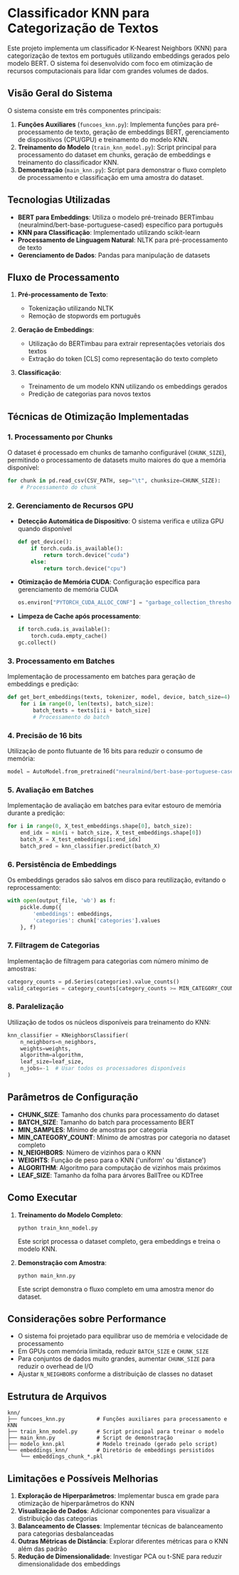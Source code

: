 # Classificador KNN para Categorização de Textos

Este projeto implementa um classificador K-Nearest Neighbors (KNN) para categorização de textos em português utilizando embeddings gerados pelo modelo BERT. O sistema foi desenvolvido com foco em otimização de recursos computacionais para lidar com grandes volumes de dados.

## Visão Geral do Sistema

O sistema consiste em três componentes principais:

1. **Funções Auxiliares** (`funcoes_knn.py`): Implementa funções para pré-processamento de texto, geração de embeddings BERT, gerenciamento de dispositivos (CPU/GPU) e treinamento do modelo KNN.
2. **Treinamento do Modelo** (`train_knn_model.py`): Script principal para processamento do dataset em chunks, geração de embeddings e treinamento do classificador KNN.
3. **Demonstração** (`main_knn.py`): Script para demonstrar o fluxo completo de processamento e classificação em uma amostra do dataset.

## Tecnologias Utilizadas

- **BERT para Embeddings**: Utiliza o modelo pré-treinado BERTimbau (neuralmind/bert-base-portuguese-cased) específico para português
- **KNN para Classificação**: Implementado utilizando scikit-learn
- **Processamento de Linguagem Natural**: NLTK para pré-processamento de texto
- **Gerenciamento de Dados**: Pandas para manipulação de datasets

## Fluxo de Processamento

1. **Pré-processamento de Texto**:
   - Tokenização utilizando NLTK
   - Remoção de stopwords em português

2. **Geração de Embeddings**:
   - Utilização do BERTimbau para extrair representações vetoriais dos textos
   - Extração do token [CLS] como representação do texto completo

3. **Classificação**:
   - Treinamento de um modelo KNN utilizando os embeddings gerados
   - Predição de categorias para novos textos

## Técnicas de Otimização Implementadas

### 1. Processamento por Chunks

O dataset é processado em chunks de tamanho configurável (`CHUNK_SIZE`), permitindo o processamento de datasets muito maiores do que a memória disponível:

```python
for chunk in pd.read_csv(CSV_PATH, sep="\t", chunksize=CHUNK_SIZE):
    # Processamento do chunk
```

### 2. Gerenciamento de Recursos GPU

- **Detecção Automática de Dispositivo**: O sistema verifica e utiliza GPU quando disponível
  ```python
  def get_device():
      if torch.cuda.is_available():
          return torch.device("cuda")
      else:
          return torch.device("cpu")
  ```

- **Otimização de Memória CUDA**: Configuração específica para gerenciamento de memória CUDA
  ```python
  os.environ["PYTORCH_CUDA_ALLOC_CONF"] = "garbage_collection_threshold:0.8"
  ```

- **Limpeza de Cache após processamento**:
  ```python
  if torch.cuda.is_available():
      torch.cuda.empty_cache()
  gc.collect()
  ```

### 3. Processamento em Batches

Implementação de processamento em batches para geração de embeddings e predição:

```python
def get_bert_embeddings(texts, tokenizer, model, device, batch_size=4):
    for i in range(0, len(texts), batch_size):
        batch_texts = texts[i:i + batch_size]
        # Processamento do batch
```

### 4. Precisão de 16 bits

Utilização de ponto flutuante de 16 bits para reduzir o consumo de memória:

```python
model = AutoModel.from_pretrained("neuralmind/bert-base-portuguese-cased", torch_dtype=torch.float16)
```

### 5. Avaliação em Batches

Implementação de avaliação em batches para evitar estouro de memória durante a predição:

```python
for i in range(0, X_test_embeddings.shape[0], batch_size):
    end_idx = min(i + batch_size, X_test_embeddings.shape[0])
    batch_X = X_test_embeddings[i:end_idx]
    batch_pred = knn_classifier.predict(batch_X)
```

### 6. Persistência de Embeddings

Os embeddings gerados são salvos em disco para reutilização, evitando o reprocessamento:

```python
with open(output_file, 'wb') as f:
    pickle.dump({
        'embeddings': embeddings,
        'categories': chunk['categories'].values
    }, f)
```

### 7. Filtragem de Categorias

Implementação de filtragem para categorias com número mínimo de amostras:

```python
category_counts = pd.Series(categories).value_counts()
valid_categories = category_counts[category_counts >= MIN_CATEGORY_COUNT].index.tolist()
```

### 8. Paralelização

Utilização de todos os núcleos disponíveis para treinamento do KNN:

```python
knn_classifier = KNeighborsClassifier(
    n_neighbors=n_neighbors, 
    weights=weights,
    algorithm=algorithm,
    leaf_size=leaf_size,
    n_jobs=-1  # Usar todos os processadores disponíveis
)
```

## Parâmetros de Configuração

- **CHUNK_SIZE**: Tamanho dos chunks para processamento do dataset
- **BATCH_SIZE**: Tamanho do batch para processamento BERT
- **MIN_SAMPLES**: Mínimo de amostras por categoria
- **MIN_CATEGORY_COUNT**: Mínimo de amostras por categoria no dataset completo
- **N_NEIGHBORS**: Número de vizinhos para o KNN
- **WEIGHTS**: Função de peso para o KNN ('uniform' ou 'distance')
- **ALGORITHM**: Algoritmo para computação de vizinhos mais próximos
- **LEAF_SIZE**: Tamanho da folha para árvores BallTree ou KDTree

## Como Executar

1. **Treinamento do Modelo Completo**:
   ```
   python train_knn_model.py
   ```
   Este script processa o dataset completo, gera embeddings e treina o modelo KNN.

2. **Demonstração com Amostra**:
   ```
   python main_knn.py
   ```
   Este script demonstra o fluxo completo em uma amostra menor do dataset.

## Considerações sobre Performance

- O sistema foi projetado para equilibrar uso de memória e velocidade de processamento
- Em GPUs com memória limitada, reduzir `BATCH_SIZE` e `CHUNK_SIZE`
- Para conjuntos de dados muito grandes, aumentar `CHUNK_SIZE` para reduzir o overhead de I/O
- Ajustar `N_NEIGHBORS` conforme a distribuição de classes no dataset

## Estrutura de Arquivos

```
knn/
├── funcoes_knn.py          # Funções auxiliares para processamento e KNN
├── train_knn_model.py      # Script principal para treinar o modelo
├── main_knn.py             # Script de demonstração
├── modelo_knn.pkl          # Modelo treinado (gerado pelo script)
└── embeddings_knn/         # Diretório de embeddings persistidos
    └── embeddings_chunk_*.pkl
```

## Limitações e Possíveis Melhorias

1. **Exploração de Hiperparâmetros**: Implementar busca em grade para otimização de hiperparâmetros do KNN
2. **Visualização de Dados**: Adicionar componentes para visualizar a distribuição das categorias
3. **Balanceamento de Classes**: Implementar técnicas de balanceamento para categorias desbalanceadas
4. **Outras Métricas de Distância**: Explorar diferentes métricas para o KNN além das padrão
5. **Redução de Dimensionalidade**: Investigar PCA ou t-SNE para reduzir dimensionalidade dos embeddings